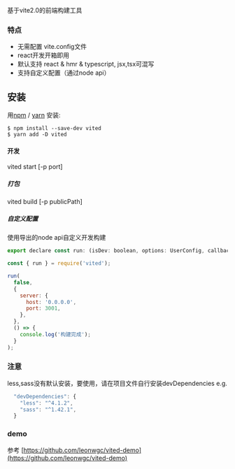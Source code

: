 基于vite2.0的前端构建工具

### 特点
- 无需配置 vite.config文件
- react开发开箱即用
- 默认支持 react & hmr & typescript, jsx,tsx可混写
- 支持自定义配置（通过node api）

## 安装

用[npm](https://npmjs.org/) / [yarn](https://yarnpkg.com) 安装:

    $ npm install --save-dev vited
    $ yarn add -D vited

#### 开发

vited start [-p port]  

##### 打包

vited build [-p publicPath]

##### 自定义配置

使用导出的node api自定义开发构建

```js
export declare const run: (isDev: boolean, options: UserConfig, callback?: () => void) => void;
```

```js
const { run } = require('vited');

run(
  false,
  {
    server: {
      host: '0.0.0.0',
      port: 3001,
    },
  },
  () => {
    console.log('构建完成');
  }
);


```

### 注意
less,sass没有默认安装，要使用，请在项目文件自行安装devDependencies
e.g. 
```js
  "devDependencies": {
    "less": "^4.1.2",
    "sass": "^1.42.1",
  }
```

### demo

参考 [https://github.com/leonwgc/vited-demo](https://github.com/leonwgc/vited-demo)
